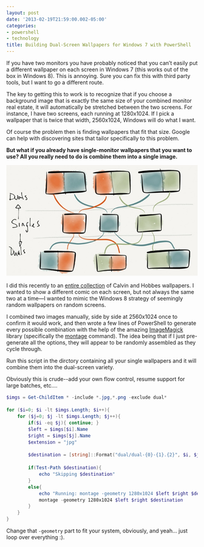 ```yaml
---
layout: post
date: '2013-02-19T21:59:00.002-05:00'
categories:
- powershell
- technology
title: Building Dual-Screen Wallpapers for Windows 7 with PowerShell
---
```


If you have two monitors you have probably noticed that you can’t easily put a different wallpaper on each screen in Windows 7 (this works out of the box in Windows 8). This is annoying. Sure you can fix this with third party tools, but I want to go a different route.

The key to getting this to work is to recognize that if you choose a background image that is exactly the same size of your combined monitor real estate, it will automatically be stretched between the two screens. For instance, I have two screens, each running at 1280x1024. If I pick a wallpaper that is twice that width, 2560x1024, Windows will do what I want.

Of course the problem then is finding wallpapers that fit that size. Google can help with discovering sites that tailor specifically to this problem.

**But what if you already have single-monitor wallpapers that you want to use? All you really need to do is combine them into a single image.**

![](/assets/2013/blogger-image--1475083773.jpg)

I did this recently to an [entire collection](http://www.reddit.com/r/pics/comments/qiir8/45_calvin_hobbes_wallpapers_optimized_for/) of Calvin and Hobbes wallpapers. I wanted to show a different comic on each screen, but not always the same two at a time—I wanted to mimic the Windows 8 strategy of seemingly random wallpapers on random screens. 

I combined two images manually, side by side at 2560x1024 once to confirm it would work, and then wrote a few lines of PowerShell to generate every possible combination with the help of the amazing [ImageMagick](http://www.imagemagick.org/) library (specifically the [montage](http://www.imagemagick.org/script/montage.php) command). The idea being that if I just pre-generate all the options, they will appear to be randomly assembled as they cycle through.

Run this script in the dirctory containing all your single wallpapers and it will combine them into the dual-screen variety.

Obviously this is crude--add your own flow control, resume support for large batches, etc....

```powershell
$imgs = Get-ChildItem * -include *.jpg,*.png -exclude dual*

for ($i=0; $i -lt $imgs.Length; $i++){ 
    for ($j=0; $j -lt $imgs.Length; $j++){ 
        if($i -eq $j){ continue; }
        $left = $imgs[$i].Name
        $right = $imgs[$j].Name
        $extension = "jpg"

        $destination = [string]::Format("dual/dual-{0}-{1}.{2}", $i, $j, $extension)

        if(Test-Path $destination){
            echo "Skipping $destination"
        }
        else{
            echo "Running: montage -geometry 1280x1024 $left $right $destination"
            montage -geometry 1280x1024 $left $right $destination
        }
    }
}
```

Change that `-geometry` part to fit your system, obviously, and yeah... just loop over everything :). 